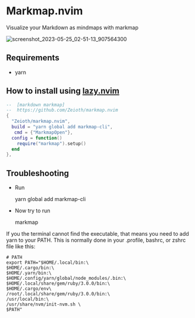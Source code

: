 # Markmap.nvim
Visualize your Markdown as mindmaps with markmap

![screenshot_2023-05-25_02-51-13_907564300](https://github.com/Zeioth/markmap.nvim/assets/3357792/e05a5050-622c-47b9-bc96-6e9ffd266b10)

## Requirements

* yarn

## How to install using [lazy.nvim](https://github.com/folke/lazy.nvim)

```lua
--  [markdown markmap]
--  https://github.com/Zeioth/markmap.nvim
{
  "Zeioth/markmap.nvim",
  build = "yarn global add markmap-cli",
   cmd = {"MarkmapOpen"},
  config = function()
    require("markmap").setup()
  end
},
```

## Troubleshooting

* Run

    yarn global add markmap-cli
    
* Now try to run
    
    markmap

If you the terminal cannot find the executable, that means you need to add yarn to your PATH. This is normally done in your .profile, bashrc, or zshrc file like this:

``` Example
# PATH
export PATH="$HOME/.local/bin:\
$HOME/.cargo/bin:\
$HOME/.yarn/bin:\
$HOME/.config/yarn/global/node_modules/.bin:\
$HOME/.local/share/gem/ruby/3.0.0/bin:\
$HOME/.cargo/env\
/root/.local/share/gem/ruby/3.0.0/bin:\
/usr/local/bin:\
/usr/share/nvm/init-nvm.sh \
$PATH"
```
